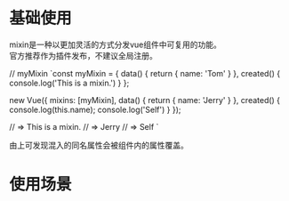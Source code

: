 # 基础使用
mixin是一种以更加灵活的方式分发vue组件中可复用的功能。  
官方推荐作为插件发布，不建议全局注册。  

// myMixin
`const myMixin = {
  data() {
    return {
      name: 'Tom'
    }
  },
  created() {
    console.log('This is a mixin.')
  }
};

new Vue({
  mixins: [myMixin],
  data() {
    return {
      name: 'Jerry'
    }
  },
  created() {
    console.log(this.name);
    console.log('Self')
  }
});

//  => This is a mixin.
//  => Jerry
//  => Self
`

由上可发现混入的同名属性会被组件内的属性覆盖。  

# 使用场景
